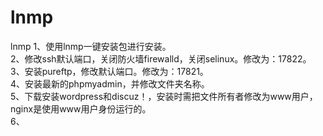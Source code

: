 # lnmp
lnmp
1、使用lnmp一键安装包进行安装。  
2、修改ssh默认端口，关闭防火墙firewalld，关闭selinux。修改为：17822。  
3、安装pureftp，修改默认端口。修改为：17821。  
4、安装最新的phpmyadmin，并修改文件夹名称。  
5、下载安装wordpress和discuz！，安装时需把文件所有者修改为www用户，nginx是使用www用户身份运行的。  
6、
